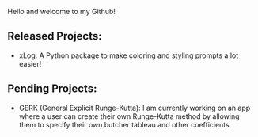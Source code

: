 Hello and welcome to my Github!

## Released Projects:
- xLog: A Python package to make coloring and styling prompts a lot easier!

## Pending Projects:
- GERK (General Explicit Runge-Kutta): I am currently working on an app where a user can create their own Runge-Kutta method by allowing them to specify their own butcher tableau and other coefficients

<!---
yfnaji/yfnaji is a ✨ special ✨ repository because its `README.md` (this file) appears on your GitHub profile.
You can click the Preview link to take a look at your changes.
--->
